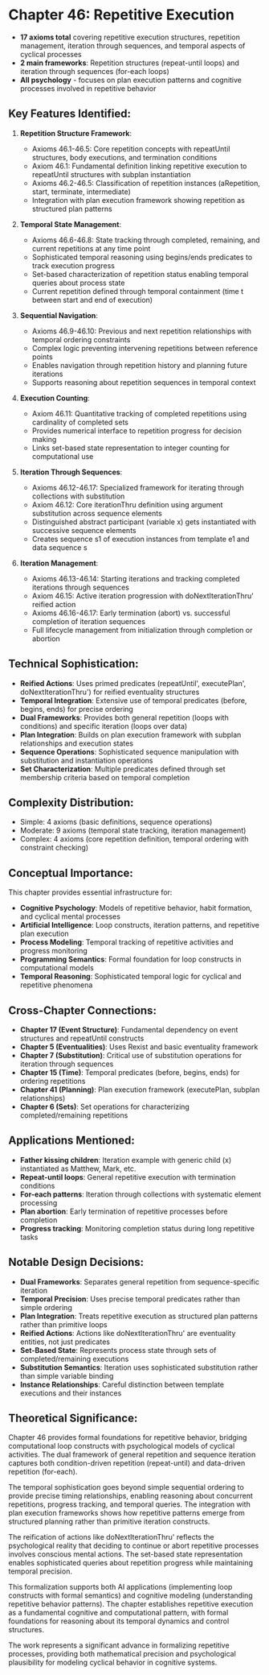 # Chapter 46: Repetitive Execution

- **17 axioms total** covering repetitive execution structures, repetition management, iteration through sequences, and temporal aspects of cyclical processes
- **2 main frameworks**: Repetition structures (repeat-until loops) and iteration through sequences (for-each loops)
- **All psychology** - focuses on plan execution patterns and cognitive processes involved in repetitive behavior

## Key Features Identified:

1. **Repetition Structure Framework**:
   - Axioms 46.1-46.5: Core repetition concepts with repeatUntil structures, body executions, and termination conditions
   - Axiom 46.1: Fundamental definition linking repetitive execution to repeatUntil structures with subplan instantiation
   - Axioms 46.2-46.5: Classification of repetition instances (aRepetition, start, terminate, intermediate)
   - Integration with plan execution framework showing repetition as structured plan patterns

2. **Temporal State Management**:
   - Axioms 46.6-46.8: State tracking through completed, remaining, and current repetitions at any time point
   - Sophisticated temporal reasoning using begins/ends predicates to track execution progress
   - Set-based characterization of repetition status enabling temporal queries about process state
   - Current repetition defined through temporal containment (time t between start and end of execution)

3. **Sequential Navigation**:
   - Axioms 46.9-46.10: Previous and next repetition relationships with temporal ordering constraints
   - Complex logic preventing intervening repetitions between reference points
   - Enables navigation through repetition history and planning future iterations
   - Supports reasoning about repetition sequences in temporal context

4. **Execution Counting**:
   - Axiom 46.11: Quantitative tracking of completed repetitions using cardinality of completed sets
   - Provides numerical interface to repetition progress for decision making
   - Links set-based state representation to integer counting for computational use

5. **Iteration Through Sequences**:
   - Axioms 46.12-46.17: Specialized framework for iterating through collections with substitution
   - Axiom 46.12: Core iterationThru definition using argument substitution across sequence elements
   - Distinguished abstract participant (variable x) gets instantiated with successive sequence elements
   - Creates sequence s1 of execution instances from template e1 and data sequence s

6. **Iteration Management**:
   - Axioms 46.13-46.14: Starting iterations and tracking completed iterations through sequences
   - Axiom 46.15: Active iteration progression with doNextIterationThru' reified action
   - Axioms 46.16-46.17: Early termination (abort) vs. successful completion of iteration sequences
   - Full lifecycle management from initialization through completion or abortion

## Technical Sophistication:
- **Reified Actions**: Uses primed predicates (repeatUntil', executePlan', doNextIterationThru') for reified eventuality structures
- **Temporal Integration**: Extensive use of temporal predicates (before, begins, ends) for precise ordering
- **Dual Frameworks**: Provides both general repetition (loops with conditions) and specific iteration (loops over data)
- **Plan Integration**: Builds on plan execution framework with subplan relationships and execution states
- **Sequence Operations**: Sophisticated sequence manipulation with substitution and instantiation operations
- **Set Characterization**: Multiple predicates defined through set membership criteria based on temporal completion

## Complexity Distribution:
- Simple: 4 axioms (basic definitions, sequence operations)
- Moderate: 9 axioms (temporal state tracking, iteration management)
- Complex: 4 axioms (core repetition definition, temporal ordering with constraint checking)

## Conceptual Importance:
This chapter provides essential infrastructure for:
- **Cognitive Psychology**: Models of repetitive behavior, habit formation, and cyclical mental processes
- **Artificial Intelligence**: Loop constructs, iteration patterns, and repetitive plan execution
- **Process Modeling**: Temporal tracking of repetitive activities and progress monitoring
- **Programming Semantics**: Formal foundation for loop constructs in computational models
- **Temporal Reasoning**: Sophisticated temporal logic for cyclical and repetitive phenomena

## Cross-Chapter Connections:
- **Chapter 17 (Event Structure)**: Fundamental dependency on event structures and repeatUntil constructs
- **Chapter 5 (Eventualities)**: Uses Rexist and basic eventuality framework
- **Chapter 7 (Substitution)**: Critical use of substitution operations for iteration through sequences  
- **Chapter 15 (Time)**: Temporal predicates (before, begins, ends) for ordering repetitions
- **Chapter 41 (Planning)**: Plan execution framework (executePlan, subplan relationships)
- **Chapter 6 (Sets)**: Set operations for characterizing completed/remaining repetitions

## Applications Mentioned:
- **Father kissing children**: Iteration example with generic child (x) instantiated as Matthew, Mark, etc.
- **Repeat-until loops**: General repetitive execution with termination conditions
- **For-each patterns**: Iteration through collections with systematic element processing
- **Plan abortion**: Early termination of repetitive processes before completion
- **Progress tracking**: Monitoring completion status during long repetitive tasks

## Notable Design Decisions:
- **Dual Frameworks**: Separates general repetition from sequence-specific iteration
- **Temporal Precision**: Uses precise temporal predicates rather than simple ordering
- **Plan Integration**: Treats repetitive execution as structured plan patterns rather than primitive loops
- **Reified Actions**: Actions like doNextIterationThru' are eventuality entities, not just predicates
- **Set-Based State**: Represents process state through sets of completed/remaining executions
- **Substitution Semantics**: Iteration uses sophisticated substitution rather than simple variable binding
- **Instance Relationships**: Careful distinction between template executions and their instances

## Theoretical Significance:
Chapter 46 provides formal foundations for repetitive behavior, bridging computational loop constructs with psychological models of cyclical activities. The dual framework of general repetition and sequence iteration captures both condition-driven repetition (repeat-until) and data-driven repetition (for-each).

The temporal sophistication goes beyond simple sequential ordering to provide precise timing relationships, enabling reasoning about concurrent repetitions, progress tracking, and temporal queries. The integration with plan execution frameworks shows how repetitive patterns emerge from structured planning rather than primitive iteration constructs.

The reification of actions like doNextIterationThru' reflects the psychological reality that deciding to continue or abort repetitive processes involves conscious mental actions. The set-based state representation enables sophisticated queries about repetition progress while maintaining temporal precision.

This formalization supports both AI applications (implementing loop constructs with formal semantics) and cognitive modeling (understanding repetitive behavior patterns). The chapter establishes repetitive execution as a fundamental cognitive and computational pattern, with formal foundations for reasoning about its temporal dynamics and control structures.

The work represents a significant advance in formalizing repetitive processes, providing both mathematical precision and psychological plausibility for modeling cyclical behavior in cognitive systems.
